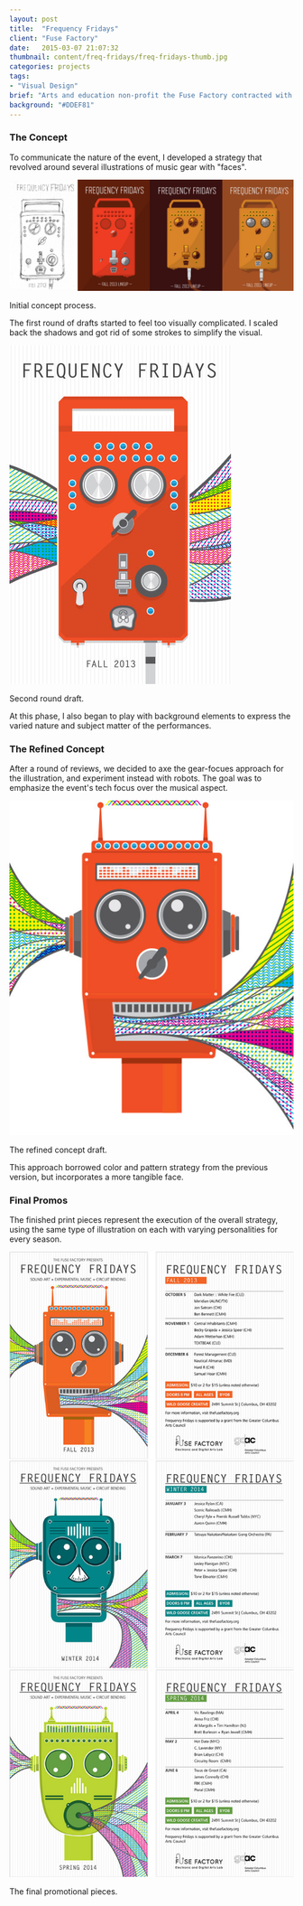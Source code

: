 ```yaml
---
layout: post
title:  "Frequency Fridays"
client: "Fuse Factory"
date:   2015-03-07 21:07:32
thumbnail: content/freq-fridays/freq-fridays-thumb.jpg
categories: projects
tags:
- "Visual Design"
brief: "Arts and education non-profit the Fuse Factory contracted with me to create a set of print promotions for the 2013&ndash;2014 season of their music &amp; tech event series <em>Frequency Fridays</em>. The series showcases artists who make music with technology intended for other uses."
background: "#DDEF81"
---
```


<section class="wrapper post-section">
	<h3 class="post-subhead">The Concept</h3>
	<p>To communicate the nature of the event, I developed a strategy that revolved around several illustrations of music gear with "faces".</p>
</section>

<section class="post-section__container">
	<div class="wrapper post-section">
		<img src="/content/freq-fridays/freq-fri-process--static.jpg" alt="Initial concept process.">
		<p class="caption">Initial concept process.</p>
		<p>The first round of drafts started to feel too visually complicated. I scaled back the shadows and got rid of some strokes to simplify the visual.</p>
	</div>
</section>

<section class="wrapper post-section">
	<img src="/content/freq-fridays/freq-fri-process-2.jpg" alt="">
	<p class="caption">Second round draft.</p>
	<p>At this phase, I also began to play with background elements to express the varied nature and subject matter of the performances.</p>
</section>

<section class="wrapper post-section omega">
	<h3 class="post-subhead">The Refined Concept</h3>
	<p>After a round of reviews, we decided to axe the gear-focues approach for the illustration, and experiment instead with robots. The goal was to emphasize the event's tech focus over the musical aspect.</p>
	<img src="/content/freq-fridays/freq-fri-process-3.jpg" alt="">
	<p class="caption">The refined concept draft.</p>
	<p>This approach borrowed color and pattern strategy from the previous version, but incorporates a more tangible face.</p>
</section>

<section class="wrapper post-section">
	<h3 class="post-subhead">Final Promos</h3>
	<p>The finished print pieces represent the execution of the overall strategy, using the same type of illustration on each with varying personalities for every season.</p>
	<img src="/content/freq-fridays/freq-fri-final-fall.jpg" alt="">
	<img src="/content/freq-fridays/freq-fri-final-winter.jpg" alt="">
	<img src="/content/freq-fridays/freq-fri-final-spring.jpg" alt="">
	<p class="caption">The final promotional pieces.</p>
</section>